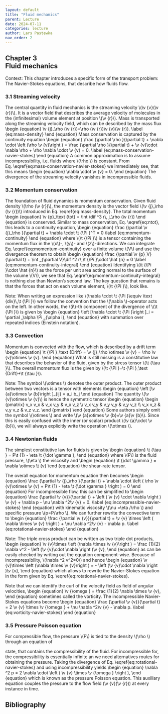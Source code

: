 ```yaml
---
layout: default
title: "Fluid mechanics"
parent: Lecture
date: 2024-07-11
categories: lecture
author: Lars Pastewka
nav_order: 2
---
```



<h2 class='chapterHead' id='fluid-mechanics'><span class='titlemark'>Chapter 3</span><br /><a id='x1-10003'></a>Fluid mechanics</h2>
<div class='framedenv' id='shaded_-1'>
<!-- l. 3 --><p class='noindent'><span class='underline'><span class='cmbx-12'>Context:</span></span> This chapter introduces a specific form of the transport problem: The
Navier-Stokes equations, that describe how fluids flow. </p></div>
<h3 class='sectionHead' id='streaming-velocity'><span class='titlemark'>3.1 </span> <a id='x1-20003.1'></a>Streaming velocity</h3>
<!-- l. 9 --><p class='noindent'>The central quantity in fluid mechanics is the streaming velocity \(\v {v}(\v {r})\). It is a vector
field that describes the average velocity of molecules in the (infinitesimal) volume
element at position \(\v {r}\). Mass is transported along the streaming velocity field, which
can be described by the mass flux \begin {equation} \v {j}_\rho (\v {r})=\rho (\v {r})\v {v}(\v {r}). \label {eq:mass-density} \end {equation}<a id='x1-2001r1'></a> Mass conservation is captured by the
continuity equation \begin {equation} \frac {\partial \rho }{\partial t} + \nabla \cdot \left (\rho \v {v}\right ) = \frac {\partial \rho }{\partial t} + \v {v}\cdot \nabla \rho + \rho \nabla \cdot \v {v} = 0. \label {eq:mass-conservation-navier-stokes} \end {equation}<a id='x1-2002r2'></a> A common approximation is to assume incompressibility, i.e.
fluids where \(\rho \) is constant. From Eq. \eqref{eq:mass-conservation-navier-stokes} we
immediately see, that this means \begin {equation} \nabla \cdot \v {v} = 0. \end {equation}<a id='x1-2003r3'></a> The divergence of the streaming velocity
vanishes in incompressible fluids.
</p><!-- l. 47 --><p class='noindent'>
</p>
<h3 class='sectionHead' id='momentum-conservation'><span class='titlemark'>3.2 </span> <a id='x1-30003.2'></a>Momentum conservation</h3>
<!-- l. 49 --><p class='noindent'>The foundation of fluid dynamics is momentum conservation. Given
fluid density \(\rho (\v {r})\), the momentum density is the vector field \(\v {j}_\rho (\v {r})\) introduced in
Eq. \eqref{eq:mass-density}. The total momentum \begin {equation} \v {p}_\text {tot} = \int \dif ^3 r\, j_\rho (\v {r}) \end {equation}<a id='x1-3001r4'></a> is conserved. Similar to mass
conservation, Eq. \eqref{eq:ntot}, this leads to a continuity equation, \begin {equation} \frac {\partial \v {j}_\rho }{\partial t} + \nabla \cdot \t {\Pi }^T = 0 \label {eq:momentum-continuity} \end {equation}<a id='x1-3002r5'></a> where \(\t {\Pi }\) is a
tensor containing the <span class='cmti-12'>momentum flux </span>in the \(x\)-, \(y\)- and \(z\)-directions. We can integrate
Eq. \eqref{eq:momentum-continuity} over a finite volume \(V\) and use the divergence
theorem to obtain \begin {equation} \frac {\partial \v {p}_V}{\partial t} + \int _{\partial V}\dif ^2 r\,\t {\Pi }\cdot \hat {n} = 0 \label {eq:momentum-continuity-integral} \end {equation}<a id='x1-3003r6'></a> Identifying \(\t {\Pi }\cdot \hat {n}\) as the force per unit area acting normal to the
surface of the volume \(V\), we see that Eq. \eqref{eq:momentum-continuity-integral}
is nothing else than Newton’s second law. The key question that remains is that
the forces that act on each volume element, \(\t {\Pi }\), look like.
</p>
<div class='framedenv' id='shaded_-1'>
<!-- l. 90 --><p class='noindent'><span class='underline'><span class='cmbx-12'>Note:</span></span> When writing an expression like \(\nabla \cdot \t {\Pi }\equiv \text {div}\,\t {\Pi }\) we follow the convention that the
\(\nabla \)-operator acts on the left. In other words, the \(i\)-th component of the divergence of \(\t {\Pi }\)
is given by \begin {equation} \left [\nabla \cdot \t {\Pi }\right ]_i = \partial _\alpha \Pi _{\alpha i}, \end {equation}<a id='x1-3004r7'></a> with summation over repeated indices (Einstein notation).
</p></div>
<!-- l. 98 --><p class='noindent'>
</p>



<h3 class='sectionHead' id='convection'><span class='titlemark'>3.3 </span> <a id='x1-40003.3'></a>Convection</h3>
<!-- l. 100 --><p class='noindent'>Momentum is convected with the flow, which is described by a drift term \begin {equation} \t {\Pi }_\text {Drift} = \v {j}_\rho \otimes \v {v} = \rho \v {v}\otimes \v {v}. \end {equation}<a id='x1-4001r8'></a> What is
still missing is a <span class='cmti-12'>constitutive law </span>that describes the behavior of the fluid,
given by the stress tensor \(\t {\tau }\). The overall momentum flux is the given by
\(\t {\Pi }=\t {\Pi }_\text {Drift}+\t {\tau }\).
</p>
<div class='framedenv' id='shaded_-1'>
<!-- l. 114 --><p class='noindent'><span class='underline'><span class='cmbx-12'>Note:</span></span> The symbol \(\otimes \) denotes the outer product. The outer product between two
vectors is a tensor with elements \begin {equation} \left [\v {a}\otimes \v {b}\right ]_{ij} = a_i b_j \end {equation}<a id='x1-4002r9'></a> The quantity \(\v {v}\otimes \v {v}\) is hence the symmetric tensor \begin {equation} \begin {pmatrix} v_x v_x &amp; v_x v_y &amp; v_x v_z \\ v_x v_y &amp; v_y v_y &amp; v_y v_z \\ v_x v_z &amp; v_y v_z &amp; v_z v_z. \end {pmatrix} \end {equation}<a id='x1-4003r10'></a>
Some authors simply omit the symbol \(\otimes \) and write \(\v {a}\otimes \v {b}=\v {a}\v {b}\). Since this is easily confused
with the inner (or scalar) product \(\v {a}\cdot \v {b}\), we will always explicitly write the operation \(\otimes \).
</p></div>
<!-- l. 136 --><p class='noindent'>
</p>
<h3 class='sectionHead' id='newtonian-fluids'><span class='titlemark'>3.4 </span> <a id='x1-50003.4'></a>Newtonian fluids</h3>
<!-- l. 138 --><p class='noindent'>The simplest constitutive law for fluids is given by \begin {equation} \t {\tau } = P\t {1} - \eta \t {\dot \gamma }, \end {equation}<a id='x1-5001r11'></a> where \(P\) is the fluid pressure, \(\eta \)
the viscosity and \begin {equation} \t {\dot \gamma } = \nabla \otimes \t {v} \end {equation}<a id='x1-5002r12'></a> the shear-rate tensor.
</p><!-- l. 152 --><p class='indent'> The overall equation for momentum equation then becomes \begin {equation} \frac {\partial \v {j}_\rho }{\partial t} + \nabla \cdot \left ( \rho \v {v}\otimes \v {v} + P\t {1} - \eta \t {\dot \gamma } \right ) = 0 \end {equation}<a id='x1-5003r13'></a> For
incompressible flow, this can be simplified to \begin {equation} \frac {\partial \v {v}}{\partial t} + \left ( \v {v} \cdot \nabla \right ) \v {v} + \nabla p - \nu \nabla ^2\v {v} = 0. \label {eq:incompressible-navier-stokes} \end {equation}<a id='x1-5004r14'></a> with kinematic viscosity \(\nu =\eta /\rho \)
and specific pressure \(p=P/\rho \). We can further rewrite the convective term to
\begin {equation} \frac {\partial \v {v}}{\partial t} = \v {v} \times \left ( \nabla \times \v {v} \right ) + \nu \nabla ^2\v {v} - \nabla p. \label {eq:rotational-navier-stokes} \end {equation}<a id='x1-5005r15'></a>
</p>
<div class='framedenv' id='shaded_-1'>
<!-- l. 212 --><p class='noindent'><span class='underline'><span class='cmbx-12'>Note:</span></span> The triple cross product can be written as two triple dot products, \begin {equation} \v {v}\times \left (\nabla \times \v {v}\right ) = \frac {1}{2} \nabla v^2 - \left (\v {v}\cdot \nabla \right )\v {v}, \end {equation}<a id='x1-5006r16'></a> as can
be easily checked by writing out the equation component-wise. Because of
incompressibility, \(\nabla ^2 v^2=0\) and hence \begin {equation} \v {v}\times \left (\nabla \times \v {v}\right ) = - \left (\v {v}\cdot \nabla \right )\v {v}, \end {equation}<a id='x1-5007r17'></a> which allows to rewrite the Navier-Stokes
equation in the form given by Eq. \eqref{eq:rotational-navier-stokes}.
</p></div>
<!-- l. 239 --><p class='indent'> Note that we can identify the curl of the velocity field as field of angular
velocities, \begin {equation} \v {\omega } = \frac {1}{2} \nabla \times \v {v}, \end {equation}<a id='x1-5008r18'></a> sometimes called the <span class='cmti-12'>vorticity</span>. The incompressible Navier-Stokes
equations become \begin {equation} \frac {\partial \v {v}}{\partial t} = 2 \v {v} \times \v {\omega } + \nu \nabla ^2\v {v} - \nabla p. \label {eq:vorticity-navier-stokes} \end {equation}<a id='x1-5009r19'></a>
</p><!-- l. 264 --><p class='noindent'>
</p>
<h3 class='sectionHead' id='pressure-poisson-equation'><span class='titlemark'>3.5 </span> <a id='x1-60003.5'></a>Pressure Poisson equation</h3>
<!-- l. 266 --><p class='noindent'>For compressible flow, the pressure \(P\) is tied to the density \(\rho \) through an equation of



state, that contains the compressibility of the fluid. For incompressible for, the
compressibility is essentially infinite an we need alternatives routes for obtaining
the pressure. Taking the divergence of Eq. \eqref{eq:rotational-navier-stokes} and
using incompressibility yields \begin {equation} \nabla ^2 p = 2 \nabla \cdot \left ( \v {v} \times \v {\omega } \right ), \end {equation}<a id='x1-6001r20'></a> which is known as the pressure Poisson equation.
This auxiliary equation couples the pressure to the flow field \(\v {v}(\v {r})\) at every instance in
time.



</p>
<h2 class='likechapterHead' id='bibliography'><a id='x1-7000'></a>Bibliography</h2>

